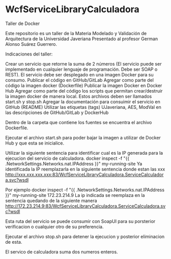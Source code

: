 # WcfServiceLibraryCalculadora
Taller de Docker

Este repositorio es un taller de la Materia Modelado y Validación de Arquitectura de la Universidad Javeriana
Presentado al profesor German Alonso Suárez Guerrero.

Indicaciones del taller:

Crear un servicio que retorne la suma de 2 números (El servicio puede ser implementado en cualquier lenguaje de programación. Debe ser SOAP o REST). El servicio debe ser desplegado en una imagen Docker para su consumo.
Publicar el código en GitHub/GitLab
Agregar como parte del código la imagen docker (Dockerfile)
Publicar la imagen Docker en Docker Hub
Agregar como parte del código los scripts que permitan crear/destruir la imagen docker de manera local. Estos archivos deben ser llamados start.sh y stop.sh
Agregar la documentación para consuimir el servicio en GitHub (README)
Utilizar las etiquetas (tags) UJaveriana, AES, ModVal en las descripciones de GitHub/GitLab y DockerHub

Dentro de la carpeta que contiene los fuentes se encuentra el archivo Dockerfile.

Ejecutar el archivo start.sh para poder bajar la imagen a utilizar de Docker Hub y que esta se inicialice.

Utilizar la siguiente sentencia para identificar cual es la IP generada para la ejecucion del servicio de calculadora.
docker inspect -f "{{ .NetworkSettings.Networks.nat.IPAddress }}" my-running-site
Ya identificada la IP reemplazarla en la siguiente sentencia donde estan las xxx
http://xxx.xxx.xxx.xxx:83/WcfServiceLibraryCalculadora.ServiceCalculadora.svc?wsdl

Por ejemplo
docker inspect -f "{{ .NetworkSettings.Networks.nat.IPAddress }}" my-running-site
172.23.214.9 
La ip indicada se reemplaza en la sentencia quedando de la siguiente manera
http://172.23.214.9:83/WcfServiceLibraryCalculadora.ServiceCalculadora.svc?wsdl

Esta ruta del servicio se puede consumir con SoapUI para su porsterior verificacion o cualquier otro de su preferencia.

Ejecutar el archivo stop.sh para detener la ejecucion y posterior eliminacion de esta.

El servico de calculadora suma dos numeros enteros.
